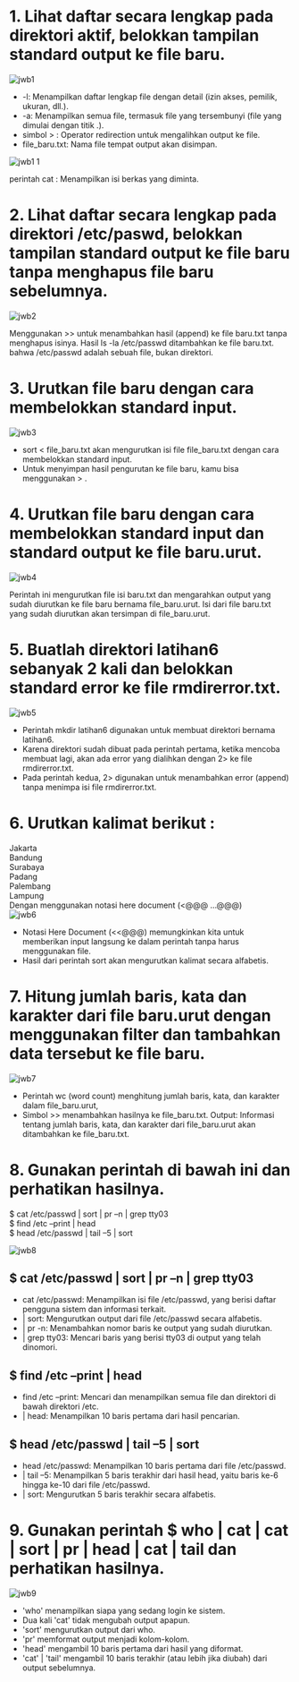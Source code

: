 # 1. Lihat daftar secara lengkap pada direktori aktif, belokkan tampilan standard output ke file baru.
![jwb1](https://github.com/user-attachments/assets/26bb4d42-4c63-4688-87a9-7f2282d79412)
- -l: Menampilkan daftar lengkap file dengan detail (izin akses, pemilik, ukuran, dll.).
- -a: Menampilkan semua file, termasuk file yang tersembunyi (file yang dimulai dengan titik .).
- simbol > : Operator redirection untuk mengalihkan output ke file.
- file_baru.txt: Nama file tempat output akan disimpan.
  
![jwb1 1](https://github.com/user-attachments/assets/228922a3-afa1-4e4d-bf55-6f95c178197f)

perintah cat : Menampilkan isi berkas yang diminta.

# 2.  Lihat daftar secara lengkap pada direktori /etc/paswd, belokkan tampilan standard output ke file baru tanpa menghapus file baru sebelumnya.
![jwb2](https://github.com/user-attachments/assets/b12979f0-4c56-4375-9efb-8e4296fa7195)

Menggunakan >> untuk menambahkan hasil (append) ke file baru.txt tanpa menghapus isinya. Hasil ls -la /etc/passwd ditambahkan ke file baru.txt. bahwa /etc/passwd adalah sebuah file, bukan direktori.

# 3. Urutkan file baru dengan cara membelokkan standard input.  
![jwb3](https://github.com/user-attachments/assets/2b781668-7ed1-4cc4-a5b1-3c6786671a0e)

- sort < file_baru.txt akan mengurutkan isi file file_baru.txt dengan cara membelokkan standard input.
- Untuk menyimpan hasil pengurutan ke file baru, kamu bisa menggunakan > .

# 4. Urutkan file baru dengan cara membelokkan standard input dan standard output ke file baru.urut.  
![jwb4](https://github.com/user-attachments/assets/5b24cd6f-6dbf-4bb9-9c1a-fa0fe3181a4c)

Perintah ini mengurutkan file isi baru.txt dan mengarahkan output yang sudah diurutkan ke file baru bernama file_baru.urut. Isi dari file baru.txt yang sudah diurutkan akan tersimpan di file_baru.urut.

# 5. Buatlah direktori latihan6 sebanyak 2 kali dan belokkan standard error ke file rmdirerror.txt. 
![jwb5](https://github.com/user-attachments/assets/d23b2fc8-5c5b-4888-b6df-f7a494525372)
- Perintah mkdir latihan6 digunakan untuk membuat direktori bernama latihan6.
- Karena direktori sudah dibuat pada perintah pertama, ketika mencoba membuat lagi, akan ada error yang dialihkan dengan 2> ke file rmdirerror.txt.
- Pada perintah kedua, 2> digunakan untuk menambahkan error (append) tanpa menimpa isi file rmdirerror.txt.
  
# 6. Urutkan kalimat berikut :  
Jakarta  
Bandung  
Surabaya  
Padang  
Palembang  
Lampung  
Dengan menggunakan notasi here document (<@@@ …@@@)  
![jwb6](https://github.com/user-attachments/assets/eb6346ca-3d92-46a1-9224-11721396e8cb)
- Notasi Here Document (<<@@@) memungkinkan kita untuk memberikan input langsung ke dalam perintah tanpa harus menggunakan file.
- Hasil dari perintah sort akan mengurutkan kalimat secara alfabetis.
  
# 7. Hitung jumlah baris, kata dan karakter dari file baru.urut dengan menggunakan filter dan tambahkan data tersebut ke file baru.  
![jwb7](https://github.com/user-attachments/assets/27a4b743-f1e2-4dd0-8448-bc5b7b18ab81)
- Perintah wc (word count) menghitung jumlah baris, kata, dan karakter dalam file_baru.urut, 
- Simbol >> menambahkan hasilnya ke file_baru.txt. Output: Informasi tentang jumlah baris, kata, dan karakter dari file_baru.urut akan ditambahkan ke file_baru.txt.
  
# 8. Gunakan perintah di bawah ini dan perhatikan hasilnya. 
$ cat /etc/passwd | sort | pr –n | grep tty03  
$ find /etc –print | head  
$ head /etc/passwd | tail –5 | sort  

![jwb8](https://github.com/user-attachments/assets/487a0d26-23e1-4aa9-a12f-1da8b57ff00e)
## $ cat /etc/passwd | sort | pr –n | grep tty03 
- cat /etc/passwd: Menampilkan isi file /etc/passwd, yang berisi daftar pengguna sistem dan informasi terkait.
- | sort: Mengurutkan output dari file /etc/passwd secara alfabetis.
- | pr -n: Menambahkan nomor baris ke output yang sudah diurutkan.
- | grep tty03: Mencari baris yang berisi tty03 di output yang telah dinomori.
## $ find /etc –print | head  
- find /etc –print: Mencari dan menampilkan semua file dan direktori di bawah direktori /etc.
- | head: Menampilkan 10 baris pertama dari hasil pencarian.
##  $ head /etc/passwd | tail –5 | sort  
- head /etc/passwd: Menampilkan 10 baris pertama dari file /etc/passwd.
- | tail –5: Menampilkan 5 baris terakhir dari hasil head, yaitu baris ke-6 hingga ke-10 dari file /etc/passwd.
- | sort: Mengurutkan 5 baris terakhir secara alfabetis.

# 9. Gunakan perintah $ who | cat | cat | sort | pr | head | cat | tail dan perhatikan hasilnya. 
![jwb9](https://github.com/user-attachments/assets/96aec9e3-578f-4c8d-a980-863f8752979f)
- 'who' menampilkan siapa yang sedang login ke sistem.
- Dua kali 'cat' tidak mengubah output apapun.
- 'sort' mengurutkan output dari who.
- 'pr' memformat output menjadi kolom-kolom.
- 'head' mengambil 10 baris pertama dari hasil yang diformat.
- 'cat' | 'tail' mengambil 10 baris terakhir (atau lebih jika diubah) dari output sebelumnya.
